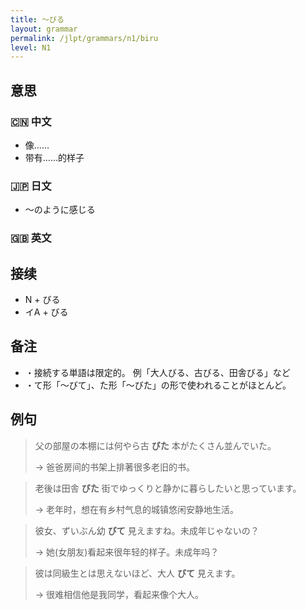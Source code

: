 ```yaml
---
title: 〜びる
layout: grammar
permalink: /jlpt/grammars/n1/biru
level: N1
---
```


## 意思

### 🇨🇳 中文

- 像……
- 带有……的样子

### 🇯🇵 日文

- 〜のように感じる

### 🇬🇧 英文


## 接续

- N + びる
- イA + びる

## 备注

- ・接続する単語は限定的。 例「大人びる、古びる、田舎びる」など
- ・て形「〜びて」、た形「〜びた」の形で使われることがほとんど。

## 例句

> 父の部屋の本棚には何やら古 **びた** 本がたくさん並んでいた。
>
> → 爸爸房间的书架上排著很多老旧的书。

> 老後は田舎 **びた** 街でゆっくりと静かに暮らしたいと思っています。
>
> → 老年时，想在有乡村气息的城镇悠闲安静地生活。

> 彼女、ずいぶん幼 **びて** 見えますね。未成年じゃないの？
>
> → 她(女朋友)看起来很年轻的样子。未成年吗？

> 彼は同級生とは思えないほど、大人 **びて** 見えます。
>
> → 很难相信他是我同学，看起来像个大人。

